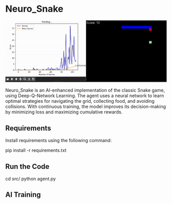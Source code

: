 # Neuro_Snake
![Neuro_Snake Demo](assets/demo.gif)


Neuro_Snake is an AI-enhanced implementation of the classic Snake game, using Deep-Q-Network Learning. The agent uses a neural network to learn optimal strategies for navigating the grid, collecting food, and avoiding collisions. With continuous training, the model improves its decision-making by minimizing loss and maximizing cumulative rewards. 

## Requirements

Install requirements using the following command:

pip install -r requirements.txt

## Run the Code

cd src/
python agent.py

## AI Training
